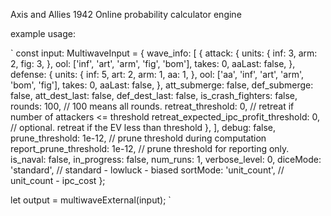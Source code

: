 Axis and Allies 1942 Online probability calculator engine

example usage:

`
const input: MultiwaveInput = {
	wave_info: [
		{
			attack: {
				units: {
					inf: 3,
					arm: 2,
					fig: 3,
				},
				ool: ['inf', 'art', 'arm', 'fig', 'bom'],
				takes: 0,
				aaLast: false,
			},
			defense: {
				units: {
					inf: 5,
					art: 2,
					arm: 1,
					aa: 1,
				},
				ool: ['aa', 'inf', 'art', 'arm', 'bom', 'fig'],
				takes: 0,
				aaLast: false,
			},
			att_submerge: false,
			def_submerge: false,
			att_dest_last: false,
			def_dest_last: false,
			is_crash_fighters: false,
			rounds: 100, // 100 means all rounds.
			retreat_threshold: 0, // retreat if number of attackers <= threshold
			retreat_expected_ipc_profit_threshold: 0, // optional. retreat if the EV less than threshold
		},
	],
	debug: false,
	prune_threshold: 1e-12, // prune threshold during computation
	report_prune_threshold: 1e-12, // prune threshold for reporting only.
	is_naval: false,
	in_progress: false,
	num_runs: 1,
	verbose_level: 0,
	diceMode: 'standard', // standard - lowluck - biased
	sortMode: 'unit_count', // unit_count - ipc_cost
};

let output = multiwaveExternal(input);
`
